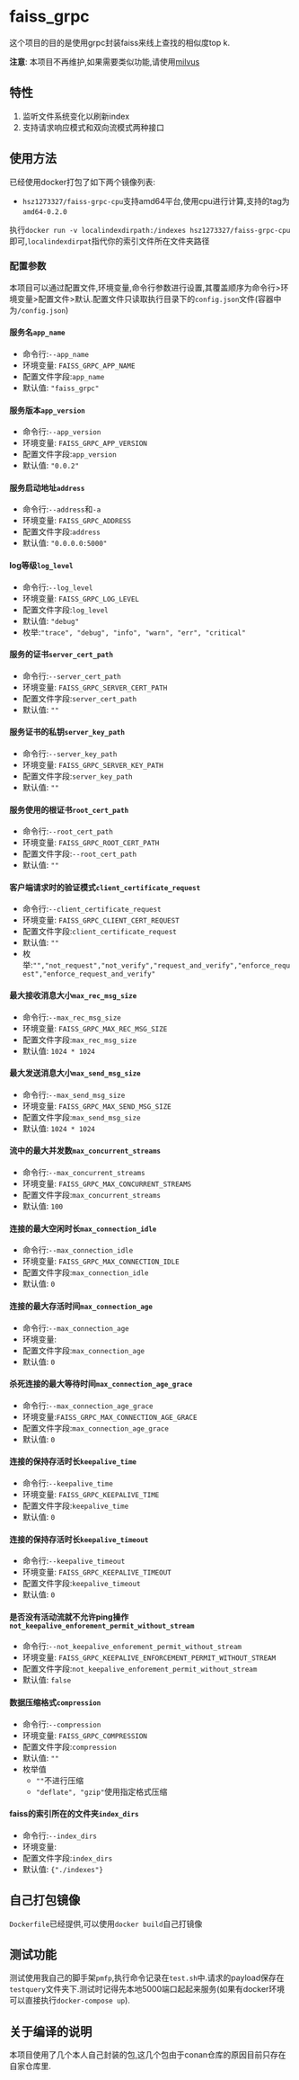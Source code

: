 # faiss_grpc

这个项目的目的是使用grpc封装faiss来线上查找的相似度top k.

**注意**: 本项目不再维护,如果需要类似功能,请使用[milvus](https://github.com/milvus-io/milvus)

## 特性

1. 监听文件系统变化以刷新index
2. 支持请求响应模式和双向流模式两种接口

## 使用方法

已经使用docker打包了如下两个镜像列表:

+ `hsz1273327/faiss-grpc-cpu`支持amd64平台,使用cpu进行计算,支持的tag为`amd64-0.2.0`
<!-- + `hsz1273327/faiss-grpc-gpu`支持amd64和arm64平台,使用cpu进行计算 -->

执行`docker run -v localindexdirpath:/indexes hsz1273327/faiss-grpc-cpu`即可,`localindexdirpat`指代你的索引文件所在文件夹路径

### 配置参数

本项目可以通过配置文件,环境变量,命令行参数进行设置,其覆盖顺序为命令行>环境变量>配置文件>默认.配置文件只读取执行目录下的`config.json`文件(容器中为`/config.json`)

#### 服务名`app_name`

+ 命令行:`--app_name`
+ 环境变量: `FAISS_GRPC_APP_NAME`
+ 配置文件字段:`app_name`
+ 默认值: `"faiss_grpc"`

#### 服务版本`app_version`

+ 命令行:`--app_version`
+ 环境变量: `FAISS_GRPC_APP_VERSION`
+ 配置文件字段:`app_version`
+ 默认值: `"0.0.2"`

#### 服务启动地址`address`

+ 命令行:`--address`和`-a`
+ 环境变量: `FAISS_GRPC_ADDRESS`
+ 配置文件字段:`address`
+ 默认值: `"0.0.0.0:5000"`

#### log等级`log_level`

+ 命令行:`--log_level`
+ 环境变量: `FAISS_GRPC_LOG_LEVEL`
+ 配置文件字段:`log_level`
+ 默认值: `"debug"`
+ 枚举:`"trace", "debug", "info", "warn", "err", "critical"`

#### 服务的证书`server_cert_path`

+ 命令行:`--server_cert_path`
+ 环境变量: `FAISS_GRPC_SERVER_CERT_PATH`
+ 配置文件字段:`server_cert_path`
+ 默认值: `""`

#### 服务证书的私钥`server_key_path`

+ 命令行:`--server_key_path`
+ 环境变量: `FAISS_GRPC_SERVER_KEY_PATH`
+ 配置文件字段:`server_key_path`
+ 默认值: `""`

#### 服务使用的根证书`root_cert_path`

+ 命令行:`--root_cert_path`
+ 环境变量: `FAISS_GRPC_ROOT_CERT_PATH`
+ 配置文件字段:`--root_cert_path`
+ 默认值: `""`

#### 客户端请求时的验证模式`client_certificate_request`

+ 命令行:`--client_certificate_request`
+ 环境变量: `FAISS_GRPC_CLIENT_CERT_REQUEST`
+ 配置文件字段:`client_certificate_request`
+ 默认值: `""`
+ 枚举:`"","not_request","not_verify","request_and_verify","enforce_request","enforce_request_and_verify"`

#### 最大接收消息大小`max_rec_msg_size`

+ 命令行:`--max_rec_msg_size`
+ 环境变量: `FAISS_GRPC_MAX_REC_MSG_SIZE`
+ 配置文件字段:`max_rec_msg_size`
+ 默认值: `1024 * 1024`

#### 最大发送消息大小`max_send_msg_size`

+ 命令行:`--max_send_msg_size`
+ 环境变量: `FAISS_GRPC_MAX_SEND_MSG_SIZE`
+ 配置文件字段:`max_send_msg_size`
+ 默认值: `1024 * 1024`

#### 流中的最大并发数`max_concurrent_streams`

+ 命令行:`--max_concurrent_streams`
+ 环境变量: `FAISS_GRPC_MAX_CONCURRENT_STREAMS`
+ 配置文件字段:`max_concurrent_streams`
+ 默认值: `100`

#### 连接的最大空闲时长`max_connection_idle`

+ 命令行:`--max_connection_idle`
+ 环境变量: `FAISS_GRPC_MAX_CONNECTION_IDLE`
+ 配置文件字段:`max_connection_idle`
+ 默认值: `0`

#### 连接的最大存活时间`max_connection_age`

+ 命令行:`--max_connection_age`
+ 环境变量: 
+ 配置文件字段:`max_connection_age`
+ 默认值: `0`

#### 杀死连接的最大等待时间`max_connection_age_grace`

+ 命令行:`--max_connection_age_grace`
+ 环境变量:`FAISS_GRPC_MAX_CONNECTION_AGE_GRACE`
+ 配置文件字段:`max_connection_age_grace`
+ 默认值: `0`

#### 连接的保持存活时长`keepalive_time`

+ 命令行:`--keepalive_time`
+ 环境变量: `FAISS_GRPC_KEEPALIVE_TIME`
+ 配置文件字段:`keepalive_time`
+ 默认值: `0`

#### 连接的保持存活时长`keepalive_timeout`

+ 命令行:`--keepalive_timeout`
+ 环境变量: `FAISS_GRPC_KEEPALIVE_TIMEOUT`
+ 配置文件字段:`keepalive_timeout`
+ 默认值: `0`

#### 是否没有活动流就不允许ping操作`not_keepalive_enforement_permit_without_stream`

+ 命令行:`--not_keepalive_enforement_permit_without_stream`
+ 环境变量: `FAISS_GRPC_KEEPALIVE_ENFORCEMENT_PERMIT_WITHOUT_STREAM`
+ 配置文件字段:`not_keepalive_enforement_permit_without_stream`
+ 默认值: `false`

#### 数据压缩格式`compression`

+ 命令行:`--compression`
+ 环境变量: `FAISS_GRPC_COMPRESSION`
+ 配置文件字段:`compression`
+ 默认值: `""`
+ 枚举值
    + `""`不进行压缩
    + `"deflate", "gzip"`使用指定格式压缩

#### faiss的索引所在的文件夹`index_dirs`

+ 命令行:`--index_dirs`
+ 环境变量:
+ 配置文件字段:`index_dirs`
+ 默认值: `{"./indexes"}`

## 自己打包镜像

`Dockerfile`已经提供,可以使用`docker build`自己打镜像

## 测试功能

测试使用我自己的脚手架`pmfp`,执行命令记录在`test.sh`中.请求的payload保存在`testquery`文件夹下.测试时记得先本地5000端口起起来服务(如果有docker环境可以直接执行`docker-compose up`).

## 关于编译的说明

本项目使用了几个本人自己封装的包,这几个包由于conan仓库的原因目前只存在自家仓库里.